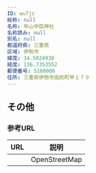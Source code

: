 ```yaml
---
ID: wu7jc
総称: null
名称: 牟山中臣神社
名称読み: null
別名: null
都道府県: 三重県
区域: 伊勢市
緯度: 34.5024938
経度: 136.7353552
郵便番号: 5160006
住所: 三重県伊勢市田尻町甲１７９
---
```


## その他

### 参考URL

| URL | 説明          |
| --- | ------------- |
|     | OpenStreetMap |
